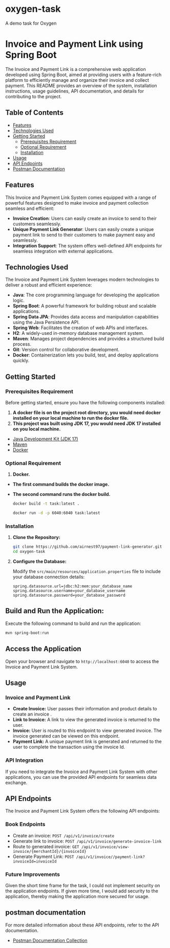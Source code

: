 # oxygen-task
A demo task for Oxygen

# Invoice and Payment Link using Spring Boot

The Invoice and Payment Link is a comprehensive web application developed using Spring Boot, aimed at providing users with a feature-rich platform to efficiently manage and organize their invoice and collect payment. This README provides an overview of the system, installation instructions, usage guidelines, API documentation, and details for contributing to the project.

## Table of Contents

- [Features](#features)
- [Technologies Used](#technologies-used)
- [Getting Started](#getting-started)
    - [Prerequisites Requirement](#prerequisites-requirement)
    - [Optional Requirement](#optional-requirement)
    - [Installation](#installation)
- [Usage](#usage)
- [API Endpoints](#api-endpoints)
- [Postman Documentation](#postman-documentation)


## Features

This Invoice and Payment Link System comes equipped with a range of powerful features designed to make invoice and payment collection seamless and efficient:

- **Invoice Creation**: Users can easily create an invoice to send to their customers seamlessly.
- **Unique Payment Link Generator**: Users can easily create a unique payment link to send to their customers to make payment easy and seamlessly.
- **Integration Support**: The system offers well-defined API endpoints for seamless integration with external applications.

## Technologies Used

The Invoice and Payment Link System leverages modern technologies to deliver a robust and efficient experience:

- **Java**: The core programming language for developing the application logic.
- **Spring Boot**: A powerful framework for building robust and scalable applications.
- **Spring Data JPA**: Provides data access and manipulation capabilities using the Java Persistence API.
- **Spring Web**: Facilitates the creation of web APIs and interfaces.
- **H2**: A widely-used in-memory database management system.
- **Maven**: Manages project dependencies and provides a structured build process.
- **Git**: Version control for collaborative development.
- **Docker**: Containerization lets you build, test, and deploy applications quickly.

## Getting Started

### Prerequisites Requirement

Before getting started, ensure you have the following components installed:

1. **A docker file is on the project root directory, you would need docker installed on your local machine to run the docker file.**
2. **This project was built using JDK 17, you would need JDK 17 installed on you local machine.**

- [Java Development Kit (JDK 17)](https://www.oracle.com/java/technologies/javase-downloads.html)
- [Maven](https://maven.apache.org/download.cgi)
- [Docker](https://www.docker.com/products/docker-desktop/)


### Optional Requirement

1. **Docker.**
- **The first command builds the docker image.**
- **The second command runs the docker build.**

    ```bash
   docker build -t task:latest . 
   
   docker run -d -p 6040:6040 task:latest
    ```

### Installation

1. **Clone the Repository:**

   ```bash
   git clone https://github.com/airnest97/payment-link-generator.git
   cd oxygen-task
   ```

2. **Configure the Database:**

   Modify the `src/main/resources/application.properties` file to include your database connection details:

   ```properties
   spring.datasource.url=jdbc:h2:mem:your_database_name
   spring.datasource.username=your_database_username
   spring.datasource.password=your_database_password
   ```

## Build and Run the Application:

Execute the following command to build and run the application:

````bash
mvn spring-boot:run
````

## Access the Application

Open your browser and navigate to `http://localhost:6040` to access the Invoice and Payment Link System.

## Usage

### Invoice and Payment Link

- **Create Invoice:** User passes their information and product details to create an invoice .
- **Link to Invoice:** A link to view the generated invoice is returned to the user.
- **Invoice:** User is routed to this endpoint to view generated invoice. The invoice generated can be viewed on this endpoint.
- **Payment Link:** A unique payment link is generated and returned to the user to complete the transaction using the invoice Id.

### API Integration

If you need to integrate the Invoice and Payment Link System with other applications, you can use the provided API endpoints for seamless data exchange.

## API Endpoints

The Invoice and Payment Link System offers the following API endpoints:

### Book Endpoints

- Create an invoice: `POST /api/v1/invoice/create`
- Generate link to invoice: `POST /api/v1/invoice/generate-invoice-link`
- Route to generated invoice: `GET /api/v1/invoice/view-invoice/{merchantId}/{invoiceId}`
- Generate Payment Link: `POST /api/v1/invoice//payment-link?invoiceId=invoiceId`


### Future Improvements

Given the short time frame for the task, I could not implement security on the application endpoints. If given more time, I would add security to the application, thereby making the application more secured for usage.



## postman documentation

For more detailed information about these API endpoints, refer to the API documentation.
- [Postman Documentation Collection](https://documenter.getpostman.com/view/21596187/2sA35Bbj9C)


